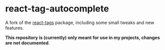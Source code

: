 # react-tag-autocomplete

A fork of the [react-tags](https://github.com/i-like-robots/react-tags) package, 
including some small tweaks and new features.

**This repository is (currently) only meant for use in my projects, changes are not documented**.
